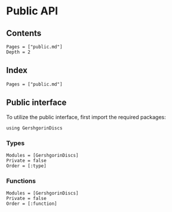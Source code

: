# Public API

## Contents

```@contents
Pages = ["public.md"]
Depth = 2
```

## Index

```@index
Pages = ["public.md"]
```

## Public interface

To utilize the public interface, first import the required packages:

```@repl
using GershgorinDiscs
```

### Types

```@autodocs
Modules = [GershgorinDiscs]
Private = false
Order = [:type]
```

### Functions

```@autodocs
Modules = [GershgorinDiscs]
Private = false
Order = [:function]
```
